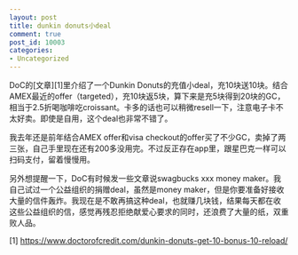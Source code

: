 ```yaml
---
layout: post
title: dunkin donuts小deal
comment: true
post_id: 10003
categories:
- Uncategorized
---
```


DoC的[文章][1]里介绍了一个Dunkin Donuts的充值小deal，充10块送10块。结合AMEX最近的offer（targeted），充10块返5块，算下来是充5块得到20块的GC，相当于2.5折喝咖啡吃croissant。卡多的话也可以稍微resell一下，注意电子卡不太好卖。即使是自用，这个deal也非常不错了。

我去年还是前年结合AMEX offer和visa checkout的offer买了不少GC，卖掉了两三张，自己手里现在还有200多没用完。不过反正存在app里，跟星巴克一样可以扫码支付，留着慢慢用。

另外想提醒一下，DoC有时候发一些文章说swagbucks xxx money maker。我自己试过一个公益组织的捐赠deal，虽然是money maker，但是你要准备好接收大量的信件轰炸。我现在是不敢再搞这种deal，也就赚几块钱，结果每天都在收这些公益组织的信，感觉再残忍拒绝献爱心要求的同时，还浪费了大量的纸，双重败人品。



[1] https://www.doctorofcredit.com/dunkin-donuts-get-10-bonus-10-reload/


